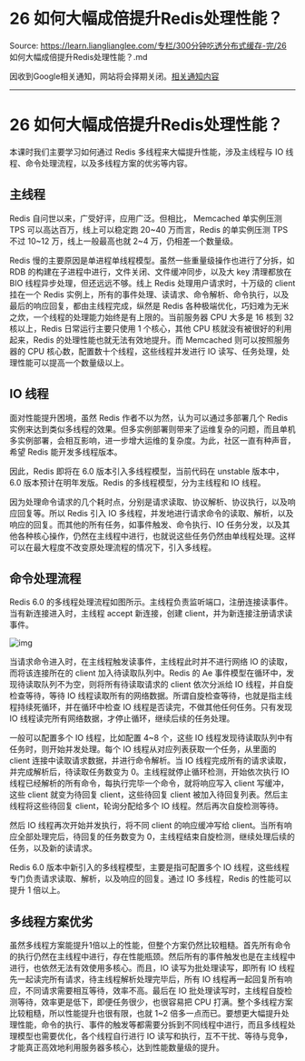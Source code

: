 # 26 如何大幅成倍提升Redis处理性能？ 

Source: https://learn.lianglianglee.com/专栏/300分钟吃透分布式缓存-完/26 如何大幅成倍提升Redis处理性能？.md

因收到Google相关通知，网站将会择期关闭。[相关通知内容](https://lumendatabase.org/notices/44265620)

---

# 26 如何大幅成倍提升Redis处理性能？

本课时我们主要学习如何通过 Redis 多线程来大幅提升性能，涉及主线程与 IO 线程、命令处理流程，以及多线程方案的优劣等内容。

## 主线程

Redis 自问世以来，广受好评，应用广泛。但相比， Memcached 单实例压测 TPS 可以高达百万，线上可以稳定跑 20~40 万而言，Redis 的单实例压测 TPS 不过 10~12 万，线上一般最高也就 2~4 万，仍相差一个数量级。

Redis 慢的主要原因是单进程单线程模型。虽然一些重量级操作也进行了分拆，如 RDB 的构建在子进程中进行，文件关闭、文件缓冲同步，以及大 key 清理都放在 BIO 线程异步处理，但还远远不够。线上 Redis 处理用户请求时，十万级的 client 挂在一个 Redis 实例上，所有的事件处理、读请求、命令解析、命令执行，以及最后的响应回复，都由主线程完成，纵然是 Redis 各种极端优化，巧妇难为无米之炊，一个线程的处理能力始终是有上限的。当前服务器 CPU 大多是 16 核到 32 核以上，Redis 日常运行主要只使用 1 个核心，其他 CPU 核就没有被很好的利用起来，Redis 的处理性能也就无法有效地提升。而 Memcached 则可以按照服务器的 CPU 核心数，配置数十个线程，这些线程并发进行 IO 读写、任务处理，处理性能可以提高一个数量级以上。

## IO 线程

面对性能提升困境，虽然 Redis 作者不以为然，认为可以通过多部署几个 Redis 实例来达到类似多线程的效果。但多实例部署则带来了运维复杂的问题，而且单机多实例部署，会相互影响，进一步增大运维的复杂度。为此，社区一直有种声音，希望 Redis 能开发多线程版本。

因此，Redis 即将在 6.0 版本引入多线程模型，当前代码在 unstable 版本中，6.0 版本预计在明年发版。Redis 的多线程模型，分为主线程和 IO 线程。

因为处理命令请求的几个耗时点，分别是请求读取、协议解析、协议执行，以及响应回复等。所以 Redis 引入 IO 多线程，并发地进行请求命令的读取、解析，以及响应的回复。而其他的所有任务，如事件触发、命令执行、IO 任务分发，以及其他各种核心操作，仍然在主线程中进行，也就说这些任务仍然由单线程处理。这样可以在最大程度不改变原处理流程的情况下，引入多线程。

## 命令处理流程

Redis 6.0 的多线程处理流程如图所示。主线程负责监听端口，注册连接读事件。当有新连接进入时，主线程 accept 新连接，创建 client，并为新连接注册请求读事件。

![img](assets/CgotOV3XnXSAKWxbAACUrOrLfBg597.png)

当请求命令进入时，在主线程触发读事件，主线程此时并不进行网络 IO 的读取，而将该连接所在的 client 加入待读取队列中。Redis 的 Ae 事件模型在循环中，发现待读取队列不为空，则将所有待读取请求的 client 依次分派给 IO 线程，并自旋检查等待，等待 IO 线程读取所有的网络数据。所谓自旋检查等待，也就是指主线程持续死循环，并在循环中检查 IO 线程是否读完，不做其他任何任务。只有发现 IO 线程读完所有网络数据，才停止循环，继续后续的任务处理。

一般可以配置多个 IO 线程，比如配置 4~8 个，这些 IO 线程发现待读取队列中有任务时，则开始并发处理。每个 IO 线程从对应列表获取一个任务，从里面的 client 连接中读取请求数据，并进行命令解析。当 IO 线程完成所有的请求读取，并完成解析后，待读取任务数变为 0。主线程就停止循环检测，开始依次执行 IO 线程已经解析的所有命令，每执行完毕一个命令，就将响应写入 client 写缓冲，这些 client 就变为待回复 client，这些待回复 client 被加入待回复列表。然后主线程将这些待回复 client，轮询分配给多个 IO 线程。然后再次自旋检测等待。

然后 IO 线程再次开始并发执行，将不同 client 的响应缓冲写给 client。当所有响应全部处理完后，待回复的任务数变为 0，主线程结束自旋检测，继续处理后续的任务，以及新的读请求。

Redis 6.0 版本中新引入的多线程模型，主要是指可配置多个 IO 线程，这些线程专门负责请求读取、解析，以及响应的回复。通过 IO 多线程，Redis 的性能可以提升 1 倍以上。

## 多线程方案优劣

虽然多线程方案能提升1倍以上的性能，但整个方案仍然比较粗糙。首先所有命令的执行仍然在主线程中进行，存在性能瓶颈。然后所有的事件触发也是在主线程中进行，也依然无法有效使用多核心。而且，IO 读写为批处理读写，即所有 IO 线程先一起读完所有请求，待主线程解析处理完毕后，所有 IO 线程再一起回复所有响应，不同请求需要相互等待，效率不高。最后在 IO 批处理读写时，主线程自旋检测等待，效率更是低下，即便任务很少，也很容易把 CPU 打满。整个多线程方案比较粗糙，所以性能提升也很有限，也就 1~2 倍多一点而已。要想更大幅提升处理性能，命令的执行、事件的触发等都需要分拆到不同线程中进行，而且多线程处理模型也需要优化，各个线程自行进行 IO 读写和执行，互不干扰、等待与竞争，才能真正高效地利用服务器多核心，达到性能数量级的提升。